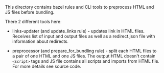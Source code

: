 This directory contains bazel rules and CLI tools to preprocess HTML and JS files before bundling.

There 2 different tools here:
* links-updater (and update_links rule) - updates link in HTML files.
 Receives list of input and output files as well as a redirect.json file with information
 about redirects.
 
* preprocessor (and prepare_for_bundling rule) - split each HTML files to a pair of one HTML
 and one JS files. The output HTML doesn't contain `<script>` tags and JS file contains
  all scripts and imports from HTML file. For more details see source code.
   
  
